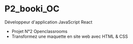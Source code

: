 # P2_booki_OC
Développeur d'application JavaScript React
- Projet N°2 Openclassrooms
- Transformez une maquette en site web avec HTML & CSS
